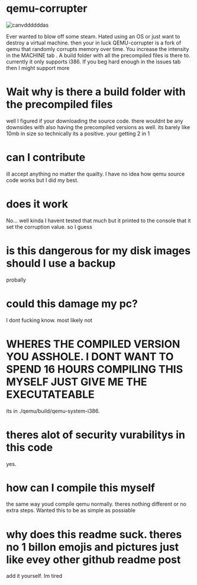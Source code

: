 # qemu-corrupter
![canvddddddas](https://github.com/Hunterrules0-0/qemu-corrupter/assets/95697986/6bb4f86b-a56a-4ab5-b2ee-6c74b79bc115)


Ever wanted to blow off some steam. Hated using an OS or just want to destroy a virtual machine. then your in luck
QEMU-corrupter is a fork of qemu that randomly corrupts memory over time. You increase the intensity in the MACHINE tab . A build folder with all the precompiled files is there to.
currently it only supports i386. If you beg hard enough in the issues tab then I might support more


# Wait why is there a build folder with the precompiled files
well I figured if your downloading the source code. there wouldnt be any downsides with also having the precompiled versions as well. its barely like 10mb in size
so technically its a positive. your getting 2 in 1

# can I contribute
ill accept anything no matter the quailty. I have no idea how qemu source code works but I did my best. 

# does it work
No... well kinda I havent tested that much but it printed to the console that it set the corruption value. so I guess

# is this dangerous for my disk images should I use a backup
probally

# could this damage my pc?
I dont fucking know. most likely not

# WHERES THE COMPILED VERSION YOU ASSHOLE. I DONT WANT TO SPEND 16 HOURS COMPILING THIS MYSELF JUST GIVE ME THE EXECUTATEABLE
its in ./qemu/build/qemu-system-i386. 

# theres alot of security vurabilitys in this code
yes.

# how can I compile this myself
the same way youd compile qemu normally. theres nothing different or no extra steps. Wanted this to be as simple as possiable

# why does this readme suck. theres no 1 billon emojis and pictures just like evey other github readme post
add it yourself. Im tired

